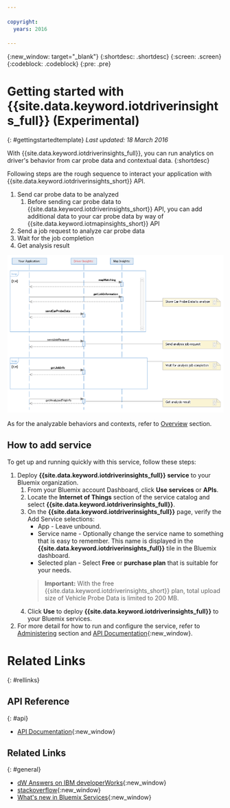 ```yaml
---

copyright:
  years: 2016

---
```


{:new_window: target="_blank"}
{:shortdesc: .shortdesc}
{:screen: .screen}
{:codeblock: .codeblock}
{:pre: .pre}

# Getting started with {{site.data.keyword.iotdriverinsights_full}} (Experimental)
{: #gettingstartedtemplate}
*Last updated: 18 March 2016*

With {{site.data.keyword.iotdriverinsights_full}}, you can run analytics on driver's behavior from car probe data and contextual data.
{:shortdesc}

Following steps are the rough sequence to interact your application with {{site.data.keyword.iotdriverinsights_short}} API.

1. Send car probe data to be analyzed
	1. Before sending car probe data to {{site.data.keyword.iotdriverinsights_short}} API, you can add additional data to your car probe data by way of {{site.data.keyword.iotmapinsights_short}} API
2. Send a job request to analyze car probe data
3. Wait for the job completion
4. Get analysis result

![Typical analysis sequence](images/sequencediagram.png "Typical analysis sequence")

As for the analyzable behaviors and contexts, refer to [Overview](iotdriverinsights_overview.html) section. 

## How to add service
To get up and running quickly with this service, follow these steps:

1. Deploy **{{site.data.keyword.iotdriverinsights_full}} service** to your Bluemix organization.
	1. From your Bluemix account Dashboard, click **Use services** or **APIs**.
	2. Locate the **Internet of Things** section of the service catalog and select **{{site.data.keyword.iotdriverinsights_full}}**.
	3. On the **{{site.data.keyword.iotdriverinsights_full}}** page, verify the Add Service selections:
		- App - Leave unbound.
		- Service name - Optionally change the service name to something that is easy to remember. This name is displayed in the **{{site.data.keyword.iotdriverinsights_full}}** tile in the Bluemix dashboard.
		- Selected plan - Select **Free** or **purchase plan** that is suitable for your needs.  
		> **Important:** With the free {{site.data.keyword.iotdriverinsights_short}} plan, total upload size of Vehicle Probe Data is limited to 200 MB.
	4. Click **Use** to deploy **{{site.data.keyword.iotdriverinsights_full}}** to your Bluemix services.
2. For more detail for how to run and configure the service, refer to [Administering](iotdriverinsights_admin.html) section and [API Documentation](https://new-console.ng.bluemix.net/apidocs/121){:new_window}.




# Related Links
{: #rellinks}

## API Reference
{: #api}
* [API Documentation](https://new-console.ng.bluemix.net/apidocs/121){:new_window}

## Related Links
{: #general}
* [dW Answers on IBM developerWorks](https://developer.ibm.com/answers/topics/iot-driver-insights/){:new_window}
* [stackoverflow](http://stackoverflow.com/questions/tagged/iot-driver-insights){:new_window}
* [What's new in Bluemix Services](http://www.ng.bluemix.net/docs/whatsnew/index.html#services_category){:new_window}

